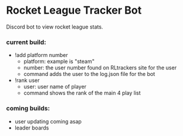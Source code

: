 # Rocket League Tracker Bot

Discord bot to view rocket league stats. 

### current build:

- !add platform number
	+ platform: example is "steam"
	+ number: the user number found on RLtrackers site for the user
	+ command adds the user to the log.json file for the bot
- !rank user
	+ user: user name of player
	+ command shows the rank of the main 4 play list

### coming builds:
- user updating coming asap
- leader boards 

